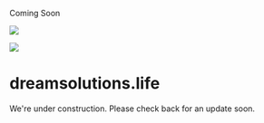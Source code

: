 Coming Soon








![](//assets.squarespace.com/universal/images-v6/parking-page/black-grid.jpg)

[![](//assets.squarespace.com/universal/images-v6/damask/logo-light.svg)](http://www.squarespace.com)

dreamsolutions.life
===================

We're under construction. Please check back for an update soon.